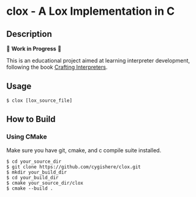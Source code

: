 # clox - A Lox Implementation in C


## Description

🚧 **Work in Progress** 🚧

This is an educational project aimed at learning interpreter development, following the book [Crafting Interpreters](https://craftinginterpreters.com).

## Usage

```shell
$ clox [lox_source_file]
```

## How to Build

### Using CMake

Make sure you have git, cmake, and c compile suite installed.

```shell
$ cd your_source_dir
$ git clone https://github.com/cygishere/clox.git
$ mkdir your_build_dir
$ cd your_build_dir
$ cmake your_source_dir/clox
$ cmake --build .
```
